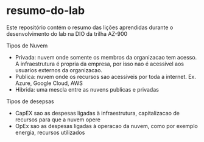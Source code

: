 # resumo-do-lab
Este repositório contém o resumo das lições aprendidas durante o desenvolvimento do lab na DIO da trilha AZ-900


Tipos de Nuvem
* Privada: nuvem onde somente os membros da organizacao tem acesso. A infraestrutura é propria da empresa, por isso nao é acessivel aos usuarios externos da organizacao.
* Publica: nuvem onde os recursos sao acessiveis por toda a internet. Ex. Azure, Google Cloud, AWS
* Hibrida: uma mescla entre as nuvens publicas e privadas

Tipos de desepsas 
* CapEX sao as despesas ligadas à infraestrutura, capitalizacao de recursos para que a nuvem opere
* OpEx sao as despesas ligadas à operacao da nuvem, como por exemplo energia, recursos utilizados
